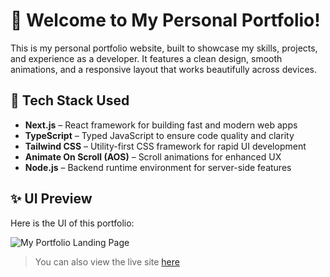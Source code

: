 # 🌟 Welcome to My Personal Portfolio!

This is my personal portfolio website, built to showcase my skills, projects, and experience as a developer. It features a clean design, smooth animations, and a responsive layout that works beautifully across devices.

## 🚀 Tech Stack Used

- **Next.js** – React framework for building fast and modern web apps
- **TypeScript** – Typed JavaScript to ensure code quality and clarity
- **Tailwind CSS** – Utility-first CSS framework for rapid UI development
- **Animate On Scroll (AOS)** – Scroll animations for enhanced UX
- **Node.js** – Backend runtime environment for server-side features

## ✨ UI Preview

Here is the UI of this portfolio:

![My Portfolio Landing Page](./public/images/ui-home.png)

> You can also view the live site [here](https://personal-app-ronald-plvlqv8wd-ronaldgustavos-projects.vercel.app) <!-- Ganti dengan link kamu -->

